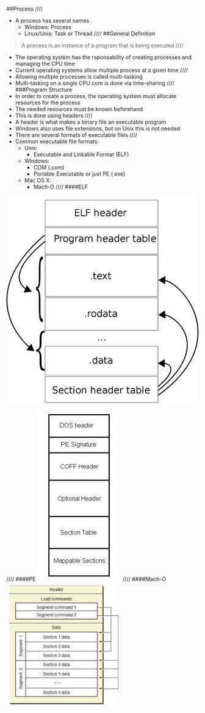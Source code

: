 ##Process
////
+ A process has several names
  + Windows: Process
  + Linux/Unix: Task or Thread
////
##General Definition
> A process is an instance of a program
> that is being executed
////
+ The operating system has the rsponsability of
  creating processes and managing the CPU time
+ Current operating systems allow multiple process at a given time
////
+ Allowing multiple processes is called multi-tasking
+ Multi-tasking on a single CPU core is done via time-sharing
////
###Program Structure
+ In order to create a process, the operating system must allocate resources for the process
+ The needed resources must be known beforehand
+ This is done using headers
////
+ A header is what makes a binary file an executable program
+ Windows also uses file extensions, but on Unix this is not needed
+ There are several formats of executable files
////
+ Common executable file formats:
  + Unix:
    + Executable and Linkable Format (ELF)
  + Windows:
    + COM (.com)
    + Portable Executable or just PE (.exe)
  + Mac OS X:
    + Mach-O
////
####ELF
<img src="../img/elf.png">
////
####PE
<img src="../img/pe.JPG">
////
####Mach-O
<img src="../img/macho.JPG" style="width:300px;">
